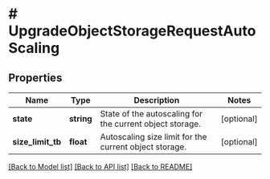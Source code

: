 # # UpgradeObjectStorageRequestAutoScaling

## Properties

Name | Type | Description | Notes
------------ | ------------- | ------------- | -------------
**state** | **string** | State of the autoscaling for the current object storage. | [optional]
**size_limit_tb** | **float** | Autoscaling size limit for the current object storage. | [optional]

[[Back to Model list]](../../README.md#models) [[Back to API list]](../../README.md#endpoints) [[Back to README]](../../README.md)
